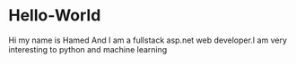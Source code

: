 # Hello-World
Hi my name is Hamed And I am a fullstack asp.net web developer.I am very interesting to python and machine learning
